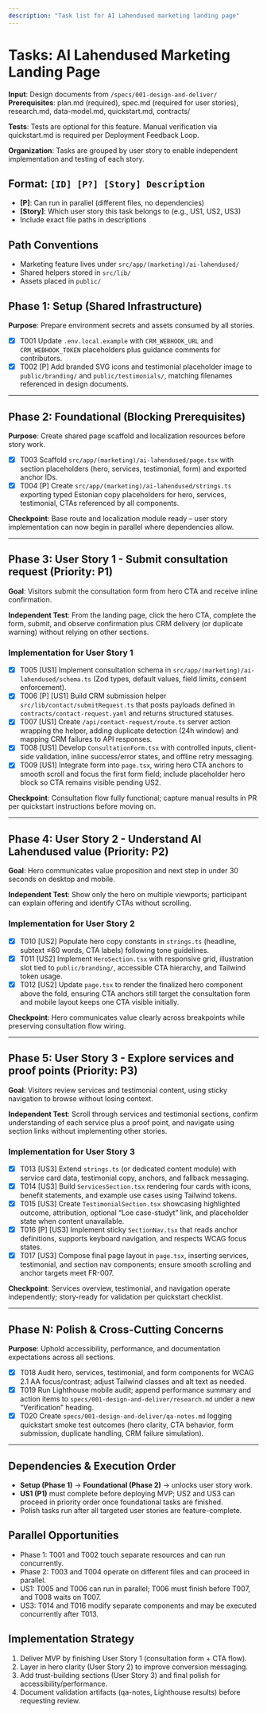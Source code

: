 ```yaml
---
description: "Task list for AI Lahendused marketing landing page"
---
```


# Tasks: AI Lahendused Marketing Landing Page

**Input**: Design documents from `/specs/001-design-and-deliver/`
**Prerequisites**: plan.md (required), spec.md (required for user stories), research.md, data-model.md, quickstart.md, contracts/

**Tests**: Tests are optional for this feature. Manual verification via quickstart.md is required per Deployment Feedback Loop.

**Organization**: Tasks are grouped by user story to enable independent implementation and testing of each story.

## Format: `[ID] [P?] [Story] Description`
- **[P]**: Can run in parallel (different files, no dependencies)
- **[Story]**: Which user story this task belongs to (e.g., US1, US2, US3)
- Include exact file paths in descriptions

## Path Conventions
- Marketing feature lives under `src/app/(marketing)/ai-lahendused/`
- Shared helpers stored in `src/lib/`
- Assets placed in `public/`

## Phase 1: Setup (Shared Infrastructure)

**Purpose**: Prepare environment secrets and assets consumed by all stories.

- [x] T001 Update `.env.local.example` with `CRM_WEBHOOK_URL` and `CRM_WEBHOOK_TOKEN` placeholders plus guidance comments for contributors.
- [x] T002 [P] Add branded SVG icons and testimonial placeholder image to `public/branding/` and `public/testimonials/`, matching filenames referenced in design documents.

---

## Phase 2: Foundational (Blocking Prerequisites)

**Purpose**: Create shared page scaffold and localization resources before story work.

- [x] T003 Scaffold `src/app/(marketing)/ai-lahendused/page.tsx` with section placeholders (hero, services, testimonial, form) and exported anchor IDs.
- [x] T004 [P] Create `src/app/(marketing)/ai-lahendused/strings.ts` exporting typed Estonian copy placeholders for hero, services, testimonial, CTAs referenced by all components.

**Checkpoint**: Base route and localization module ready – user story implementation can now begin in parallel where dependencies allow.

---

## Phase 3: User Story 1 - Submit consultation request (Priority: P1)

**Goal**: Visitors submit the consultation form from hero CTA and receive inline confirmation.

**Independent Test**: From the landing page, click the hero CTA, complete the form, submit, and observe confirmation plus CRM delivery (or duplicate warning) without relying on other sections.

### Implementation for User Story 1

- [x] T005 [US1] Implement consultation schema in `src/app/(marketing)/ai-lahendused/schema.ts` (Zod types, default values, field limits, consent enforcement).
- [x] T006 [P] [US1] Build CRM submission helper `src/lib/contact/submitRequest.ts` that posts payloads defined in `contracts/contact-request.yaml` and returns structured statuses.
- [x] T007 [US1] Create `/api/contact-request/route.ts` server action wrapping the helper, adding duplicate detection (24h window) and mapping CRM failures to API responses.
- [x] T008 [US1] Develop `ConsultationForm.tsx` with controlled inputs, client-side validation, inline success/error states, and offline retry messaging.
- [x] T009 [US1] Integrate form into `page.tsx`, wiring hero CTA anchors to smooth scroll and focus the first form field; include placeholder hero block so CTA remains visible pending US2.

**Checkpoint**: Consultation flow fully functional; capture manual results in PR per quickstart instructions before moving on.

---

## Phase 4: User Story 2 - Understand AI Lahendused value (Priority: P2)

**Goal**: Hero communicates value proposition and next step in under 30 seconds on desktop and mobile.

**Independent Test**: Show only the hero on multiple viewports; participant can explain offering and identify CTAs without scrolling.

### Implementation for User Story 2

- [x] T010 [US2] Populate hero copy constants in `strings.ts` (headline, subtext ≤60 words, CTA labels) following tone guidelines.
- [x] T011 [US2] Implement `HeroSection.tsx` with responsive grid, illustration slot tied to `public/branding/`, accessible CTA hierarchy, and Tailwind token usage.
- [x] T012 [US2] Update `page.tsx` to render the finalized hero component above the fold, ensuring CTA anchors still target the consultation form and mobile layout keeps one CTA visible initially.

**Checkpoint**: Hero communicates value clearly across breakpoints while preserving consultation flow wiring.

---

## Phase 5: User Story 3 - Explore services and proof points (Priority: P3)

**Goal**: Visitors review services and testimonial content, using sticky navigation to browse without losing context.

**Independent Test**: Scroll through services and testimonial sections, confirm understanding of each service plus a proof point, and navigate using section links without implementing other stories.

### Implementation for User Story 3

- [x] T013 [US3] Extend `strings.ts` (or dedicated content module) with service card data, testimonial copy, anchors, and fallback messaging.
- [x] T014 [US3] Build `ServicesSection.tsx` rendering four cards with icons, benefit statements, and example use cases using Tailwind tokens.
- [x] T015 [US3] Create `TestimonialSection.tsx` showcasing highlighted outcome, attribution, optional “Loe case-studyt” link, and placeholder state when content unavailable.
- [x] T016 [P] [US3] Implement sticky `SectionNav.tsx` that reads anchor definitions, supports keyboard navigation, and respects WCAG focus states.
- [x] T017 [US3] Compose final page layout in `page.tsx`, inserting services, testimonial, and section nav components; ensure smooth scrolling and anchor targets meet FR-007.

**Checkpoint**: Services overview, testimonial, and navigation operate independently; story-ready for validation per quickstart checklist.

---

## Phase N: Polish & Cross-Cutting Concerns

**Purpose**: Uphold accessibility, performance, and documentation expectations across all sections.

- [x] T018 Audit hero, services, testimonial, and form components for WCAG 2.1 AA focus/contrast; adjust Tailwind classes and alt text as needed.
- [x] T019 Run Lighthouse mobile audit; append performance summary and action items to `specs/001-design-and-deliver/research.md` under a new “Verification” heading.
- [x] T020 Create `specs/001-design-and-deliver/qa-notes.md` logging quickstart smoke test outcomes (hero clarity, CTA behavior, form submission, duplicate handling, CRM failure simulation).

---

## Dependencies & Execution Order

- **Setup (Phase 1)** → **Foundational (Phase 2)** → unlocks user story work.
- **US1 (P1)** must complete before deploying MVP; US2 and US3 can proceed in priority order once foundational tasks are finished.
- Polish tasks run after all targeted user stories are feature-complete.

## Parallel Opportunities

- Phase 1: T001 and T002 touch separate resources and can run concurrently.
- Phase 2: T003 and T004 operate on different files and can proceed in parallel.
- US1: T005 and T006 can run in parallel; T006 must finish before T007, and T008 waits on T007.
- US3: T014 and T016 modify separate components and may be executed concurrently after T013.

## Implementation Strategy

1. Deliver MVP by finishing User Story 1 (consultation form + CTA flow).
2. Layer in hero clarity (User Story 2) to improve conversion messaging.
3. Add trust-building sections (User Story 3) and final polish for accessibility/performance.
4. Document validation artifacts (qa-notes, Lighthouse results) before requesting review.
